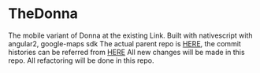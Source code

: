 # TheDonna
The mobile variant of Donna at the existing Link. Built with nativescript with angular2, google-maps sdk
The actual parent repo is [HERE](https://github.com/rajagopal28/Donna), the commit histories can be referred from [HERE](https://github.com/rajagopal28/Donna/commits/master)
All new changes will be made in this repo.
All refactoring will be done in this repo.
